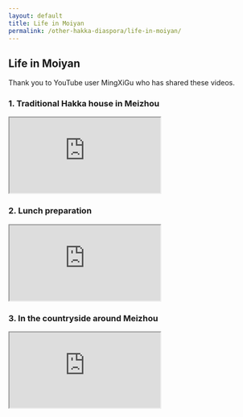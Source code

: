 ```yaml
---
layout: default
title: Life in Moiyan
permalink: /other-hakka-diaspora/life-in-moiyan/
---
```


<!-- Page main heading -->
<h2>Life in Moiyan</h2>

<!-- Introductory text -->
<section class="example-image">
  <p>Thank you to YouTube user MingXiGu who has shared these videos.</p>
</section>

<!-- Video 1: Traditional Hakka house in Meizhou -->
<section class="example-image">
  <h3>1. Traditional Hakka house in Meizhou</h3>
  <div class="video-container">
    <iframe 
      src="https://www.youtube.com/embed/IvgNQ9HCfWg" 
      title="Traditional Hakka house in Meizhou" 
      allow="accelerometer; autoplay; clipboard-write; encrypted-media; gyroscope; picture-in-picture" 
      allowfullscreen>
    </iframe>
  </div>
</section>

<!-- Video 2: Lunch preparation -->
<section class="example-image">
  <h3>2. Lunch preparation</h3>
  <div class="video-container">
    <iframe 
      src="https://www.youtube.com/embed/AaNou9yDZTM" 
      title="Lunch preparation" 
      allow="accelerometer; autoplay; clipboard-write; encrypted-media; gyroscope; picture-in-picture" 
      allowfullscreen>
    </iframe>
  </div>
</section>

<!-- Video 3: In the countryside around Meizhou -->
<section class="example-image">
  <h3>3. In the countryside around Meizhou</h3>
  <div class="video-container">
    <iframe 
      src="https://www.youtube.com/embed/N6SY0SOLV4I" 
      title="In the countryside around Meizhou" 
      allow="accelerometer; autoplay; clipboard-write; encrypted-media; gyroscope; picture-in-picture" 
      allowfullscreen>
    </iframe>
  </div>
</section>

